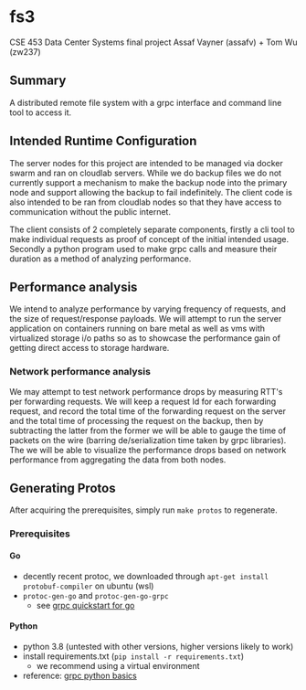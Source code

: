 # fs3

CSE 453 Data Center Systems final project
Assaf Vayner (assafv) + Tom Wu (zw237)

## Summary
A distributed remote file system with a grpc interface and command line tool to access it.

## Intended Runtime Configuration
The server nodes for this project are intended to be managed via docker swarm and ran on cloudlab servers.
While we do backup files we do not currently support a mechanism to make the backup node into the primary node and support allowing the backup to fail indefinitely.
The client code is also intended to be ran from cloudlab nodes so that they have access to communication without the public internet.

The client consists of 2 completely separate components, firstly a cli tool to make individual requests as proof of concept of the initial intended usage.
Secondly a python program used to make grpc calls and measure their duration as a method of analyzing performance.

## Performance analysis
We intend to analyze performance by varying frequency of requests, and the size of request/response payloads.
We will attempt to run the server application on containers running on bare metal as well as vms with virtualized storage i/o paths so as to showcase the performance gain of getting direct access to storage hardware.

### Network performance analysis
We may attempt to test network performance drops by measuring RTT's per forwarding requests.
We will keep a request Id for each forwarding request, and record the total time of the forwarding request on the server and the total time of processing the request on the backup, then by subtracting the latter from the former we will be able to gauge the time of packets on the wire (barring de/serialization time taken by grpc libraries).
The we will be able to visualize the performance drops based on network performance from aggregating the data from both nodes.

## Generating Protos
After acquiring the prerequisites, simply run `make protos` to regenerate.

### Prerequisites
#### Go
- decently recent protoc, we downloaded through `apt-get install protobuf-compiler` on ubuntu (wsl)
- `protoc-gen-go` and `protoc-gen-go-grpc`
  - see [grpc quickstart for go](https://grpc.io/docs/languages/go/quickstart/)

#### Python
- python 3.8 (untested with other versions, higher versions likely to work)
- install requirements.txt (`pip install -r requirements.txt`)
  - we recommend using a virtual environment
- reference: [grpc python basics](https://grpc.io/docs/languages/python/basics/)

